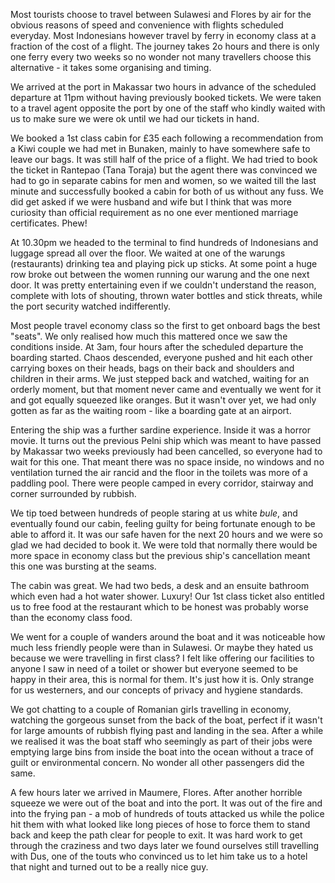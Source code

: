 Most tourists choose to travel between Sulawesi and Flores by air for the obvious reasons of speed and convenience with flights scheduled everyday. Most Indonesians however travel by ferry in economy class at a fraction of the cost of a flight. The journey takes 2o hours and there is only one ferry every two weeks so no wonder not many travellers choose this alternative - it takes some organising and timing.

We arrived at the port in Makassar two hours in advance of the scheduled departure at 11pm without having previously booked tickets. We were taken to a travel agent opposite the port by one of the staff who kindly waited with us to make sure we were ok until we had our tickets in hand.

We booked a 1st class cabin for £35 each following a recommendation from a Kiwi couple we had met in Bunaken, mainly to have somewhere safe to leave our bags. It was still half of the price of a flight. We had tried to book the ticket in Rantepao (Tana Toraja) but the agent there was convinced we had to go in separate cabins for men and women, so we waited till the last minute and successfully booked a cabin for both of us without any fuss. We did get asked if we were husband and wife but I think that was more curiosity than official requirement as no one ever mentioned marriage certificates. Phew!

At 10.30pm we headed to the terminal to find hundreds of Indonesians and luggage spread all over the floor. We waited at one of the warungs (restaurants) drinking tea and playing pick up sticks. At some point a huge row broke out between the women running our warung and the one next door. It was pretty entertaining even if we couldn't understand the reason, complete with lots of shouting, thrown water bottles and stick threats, while the port security watched indifferently. 

Most people travel economy class so the first to get onboard bags the best "seats". We only realised how much this mattered once we saw the conditions inside. At 3am, four hours after the scheduled departure the boarding started. Chaos descended, everyone pushed and hit each other carrying boxes on their heads, bags on their back and shoulders and children in their arms. We just stepped back and watched, waiting for an orderly moment, but that moment never came and eventually we went for it and got equally squeezed like oranges. But it wasn't over yet, we had only gotten as far as the waiting room - like a boarding gate at an airport. 

Entering the ship was a further sardine experience. Inside it was a horror movie. It turns out the previous Pelni ship which was meant to have passed by Makassar two weeks previously had been cancelled, so everyone had to wait for this one. That meant there was no space inside, no windows and no ventilation turned the air rancid and the floor in the toilets was more of a paddling pool. There were people camped in every corridor, stairway and corner surrounded by rubbish.

We tip toed between hundreds of people staring at us white *bule*, and eventually found our cabin, feeling guilty for being fortunate enough to be able to afford it. It was our safe haven for the next 20 hours and we were so glad we had decided to book it. We were told that normally there would be more space in economy class but the previous ship's cancellation meant this one was bursting at the seams.

The cabin was great. We had two beds, a desk and an ensuite bathroom which even had a hot water shower. Luxury! Our 1st class ticket also entitled us to free food at the restaurant which to be honest was probably worse than the economy class food. 

We went for a couple of wanders around the boat and it was noticeable how much less friendly people were than in Sulawesi. Or maybe they hated us because we were travelling in first class? I felt like offering our facilities to anyone I saw in need of a toilet or shower but everyone seemed to be happy in their area, this is normal for them. It's just how it is. Only strange for us westerners, and our concepts of privacy and hygiene standards.

We got chatting to a couple of Romanian girls travelling in economy,  watching the gorgeous sunset from the back of the boat, perfect if it wasn't for large amounts of rubbish flying past and landing in the sea. After a while we realised it was the boat staff who seemingly as part of their jobs were emptying large bins from inside the boat into the ocean without a trace of guilt or environmental concern. No wonder all other passengers did the same.

A few hours later we arrived in Maumere, Flores. After another horrible squeeze we were out of the boat and into the port. It was out of the fire and into the frying pan - a mob of hundreds of touts attacked us while the police hit them with what looked like long pieces of hose to force them to stand back and keep the path clear for people to exit. It was hard work to get through the craziness and two days later we found ourselves still travelling with Dus, one of the touts who convinced us to let him take us to a hotel that night and turned out to be a really nice guy.